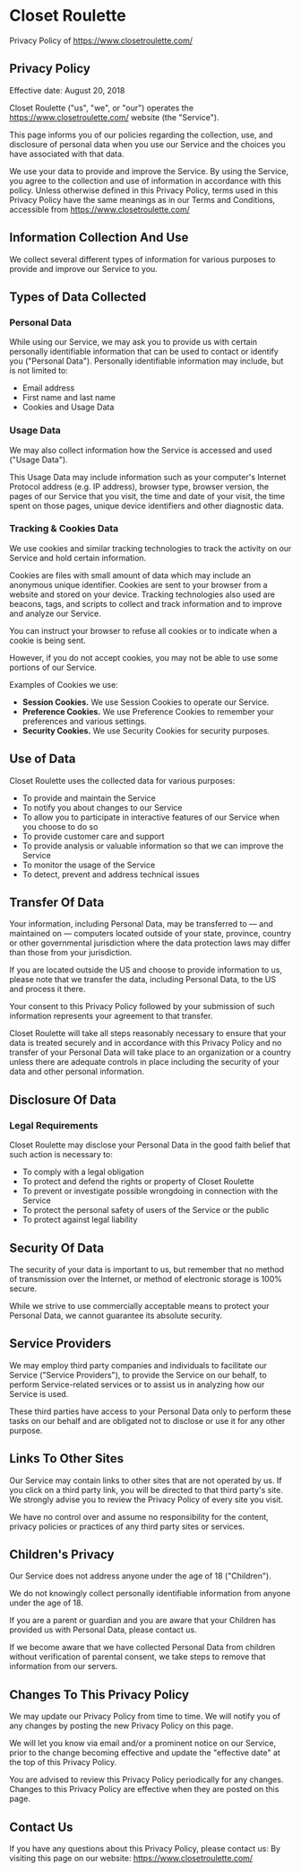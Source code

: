 # **Closet Roulette**
Privacy Policy of https://www.closetroulette.com/

## **Privacy Policy**
Effective date: August 20, 2018

Closet Roulette ("us", "we", or "our") operates the https://www.closetroulette.com/ website (the "Service").

This page informs you of our policies regarding the collection, use, and disclosure of personal data when you use our Service and the choices you have associated with that data.

We use your data to provide and improve the Service. By using the Service, you agree to the collection and use of information in accordance with this policy. Unless otherwise defined in this Privacy Policy, terms used in this Privacy Policy have the same meanings as in our Terms and Conditions, accessible from https://www.closetroulette.com/

## **Information Collection And Use**
We collect several different types of information for various purposes to provide and improve our Service to you.

## **Types of Data Collected**
### **Personal Data**
While using our Service, we may ask you to provide us with certain personally identifiable information that can be used to contact or identify you ("Personal Data"). Personally identifiable information may include, but is not limited to:
* Email address
* First name and last name
* Cookies and Usage Data


### **Usage Data**
We may also collect information how the Service is accessed and used ("Usage Data").

This Usage Data may include information such as your computer's Internet Protocol address (e.g. IP address), browser type, browser version, the pages of our Service that you visit, the time and date of your visit, the time spent on those pages, unique device identifiers and other diagnostic data.

### **Tracking & Cookies Data**
We use cookies and similar tracking technologies to track the activity on our Service and hold certain information.

Cookies are files with small amount of data which may include an anonymous unique identifier. Cookies are sent to your browser from a website and stored on your device. 
Tracking technologies also used are beacons, tags, and scripts to collect and track information and to improve and analyze our Service.

You can instruct your browser to refuse all cookies or to indicate when a cookie is being sent. 

However, if you do not accept cookies, you may not be able to use some portions of our Service.

Examples of Cookies we use:
* **Session Cookies.** We use Session Cookies to operate our Service.
* **Preference Cookies.** We use Preference Cookies to remember your preferences and various settings.
* **Security Cookies.** We use Security Cookies for security purposes.

## **Use of Data**
Closet Roulette uses the collected data for various purposes:
* To provide and maintain the Service
* To notify you about changes to our Service
* To allow you to participate in interactive features of our Service when you choose to do so
* To provide customer care and support
* To provide analysis or valuable information so that we can improve the Service
* To monitor the usage of the Service
* To detect, prevent and address technical issues

## **Transfer Of Data**
Your information, including Personal Data, may be transferred to — and maintained on — computers located outside of your state, province, country or other governmental jurisdiction where the data protection laws may differ than those from your jurisdiction.

If you are located outside the US and choose to provide information to us, please note that we transfer the data, including Personal Data, to the US and process it there.

Your consent to this Privacy Policy followed by your submission of such information represents your agreement to that transfer.

Closet Roulette will take all steps reasonably necessary to ensure that your data is treated securely and in accordance with this Privacy Policy and no transfer of your Personal Data will take place to an organization or a country unless there are adequate controls in place including the security of your data and other personal information.

## **Disclosure Of Data**
### **Legal Requirements**
Closet Roulette may disclose your Personal Data in the good faith belief that such action is necessary to:
* To comply with a legal obligation
* To protect and defend the rights or property of Closet Roulette
* To prevent or investigate possible wrongdoing in connection with the Service
* To protect the personal safety of users of the Service or the public
* To protect against legal liability

## **Security Of Data**
The security of your data is important to us, but remember that no method of transmission over the Internet, or method of electronic storage is 100% secure.

While we strive to use commercially acceptable means to protect your Personal Data, we cannot guarantee its absolute security.

## **Service Providers**
We may employ third party companies and individuals to facilitate our Service ("Service Providers"), to provide the Service on our behalf, to perform Service-related services or to assist us in analyzing how our Service is used.

These third parties have access to your Personal Data only to perform these tasks on our behalf and are obligated not to disclose or use it for any other purpose.

## **Links To Other Sites**
Our Service may contain links to other sites that are not operated by us. 
If you click on a third party link, you will be directed to that third party's site. 
We strongly advise you to review the Privacy Policy of every site you visit.

We have no control over and assume no responsibility for the content, privacy policies or practices of any third party sites or services.

## **Children's Privacy**
Our Service does not address anyone under the age of 18 ("Children").

We do not knowingly collect personally identifiable information from anyone under the age of 18. 

If you are a parent or guardian and you are aware that your Children has provided us with Personal Data, please contact us.

If we become aware that we have collected Personal Data from children without verification of parental consent, we take steps to remove that information from our servers.
## **Changes To This Privacy Policy**
We may update our Privacy Policy from time to time. We will notify you of any changes by posting the new Privacy Policy on this page.

We will let you know via email and/or a prominent notice on our Service, prior to the change becoming effective and update the "effective date" at the top of this Privacy Policy.

You are advised to review this Privacy Policy periodically for any changes. Changes to this Privacy Policy are effective when they are posted on this page.
## **Contact Us**
If you have any questions about this Privacy Policy, please contact us:
By visiting this page on our website: https://www.closetroulette.com/

